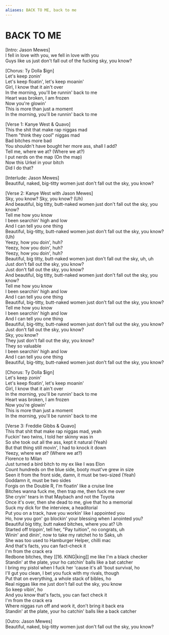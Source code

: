 ```yaml
---
aliases: BACK TO ME, back to me
---
```


# BACK TO ME

[Intro: Jason Mewes]  
I fell in love with you, we fell in love with you  
Guys like us just don't fall out of the fucking sky, you know?  

[Chorus: Ty Dolla $ign]  
Let's keep zonin'  
Let's keep floatin', let's keep moanin'  
Girl, I know that it ain't over  
In the morning, you'll be runnin' back to me  
Heart was broken, I am frozen  
Now you're glowin'  
This is more than just a moment  
In the morning, you'll be runnin' back to me  

[Verse 1: Kanye West & Quavo]  
This the shit that make rap niggas mad  
Them "think they cool" niggas mad  
Bad bitches more bad  
You shouldn't have bought her more ass, shall I add?  
Tell me, where we at? (Where we at?)  
I put nerds on the map (On thе map)  
Now this Urkel in your bitch  
Did I do that?  

[Interlude: Jason Mewes]  
Beautiful, naked, big-titty womеn just don't fall out the sky, you know?  

[Verse 2: Kanye West with Jason Mewes]  
Sky, you know? Sky, you know? (Uh)  
And beautiful, big titty, butt-naked women just don't fall out the sky, you know?  
Tell me how you know  
I been searchin' high and low  
And I can tell you one thing  
Beautiful, big-titty, butt-naked women just don't fall out the sky, you know? (Uh)  
Yeezy, how you doin', huh?  
Yeezy, how you doin', huh?  
Yeezy, how you doin', huh?  
Beautiful, big titty, butt-naked women just don't fall out the sky, uh, uh  
Just don't fall out the sky, you know?  
Just don't fall out the sky, you know?  
And beautiful, big titty, butt-naked women just don't fall out the sky, you know?  
Tell me how you know  
I been searchin' high and low  
And I can tell you one thing  
Beautiful, big-titty, butt-naked women just don't fall out the sky, you know?  
Tell me how you know  
I been searchin' high and low  
And I can tell you one thing  
Beautiful, big-titty, butt-naked women just don't fall out the sky, you know?  
Just don't fall out the sky, you know?  
Sky, you know?  
They just don't fall out the sky, you know?  
They so valuable  
I been searchin' high and low  
And I can tell you one thing  
Beautiful, big-titty, butt-naked women just don't fall out the sky, you know?  

[Chorus: Ty Dolla $ign]  
Let's keep zonin'  
Let's keep floatin', let's keep moanin'  
Girl, I know that it ain't over  
In the morning, you'll be runnin' back to me  
Heart was broken, I am frozen  
Now you're glowin'  
This is more than just a moment  
In the morning, you'll be runnin' back to me  

[Verse 3: Freddie Gibbs & Quavo]  
This that shit that make rap niggas mad, yeah  
Fuckin' two twins, I told her skinny was in  
So she took out all the ass, kept it natural (Yeah)  
But that thing still movin', I had to knock it down  
Yeezy, where we at? (Where we at?)  
Florence to Milan  
Just turned a bird bitch to my ex like I was Elon  
Count hundreds on the blue side, booty must've grew in size  
Seen it from the front side, damn, it must be two-sized (Yeah)  
Goddamn it, must be two sides  
Forgis on the Double R, I'm floatin' like a cruise line  
Bitches wanna fuck me, then trap me, then fuck me over  
She cryin' tears in that Maybach and not the Toyota  
Once it's over, then she dead to me, give that ho a memorial  
Suck my dick for the interview, a headitorial  
Put you on a track, have you workin' like I appointed you  
Ho, how you gon' go blockin' your blessing when I anointed you?  
Beautiful big titty, butt naked bitches, where you at? Uh  
Started off trippin', tell her, "Pay tuition", no congrats, uh  
Winin' and dinin', now to take my ratchet ho to Saks, uh  
She was too used to Hamburger Helper, chilli mac  
And that's facts, you can fact-check it  
I'm from the crack era  
Redbone bitches, they [[16. KING|king]] me like I'm a black checker  
Standin' at the plate, your ho catchin' balls like a bat catcher  
I bring my pistol when I fuck her 'cause it's all 'bout survival, ho  
I'll gut you clean, I bet you fuck with my rivals, though  
Put that on everything, a whole stack of bibles, ho  
Real niggas like me just don't fall out the sky, you know  
So keep vibin', ho  
And you know that's facts, you can fact check it  
I'm from the crack era  
Where niggas run off and work it, don't bring it back era  
Standin' at the plate, your ho catchin' balls like a back catcher  

[Outro: Jason Mewes]  
Beautiful, naked, big-titty women just don't fall out the sky, you know?
